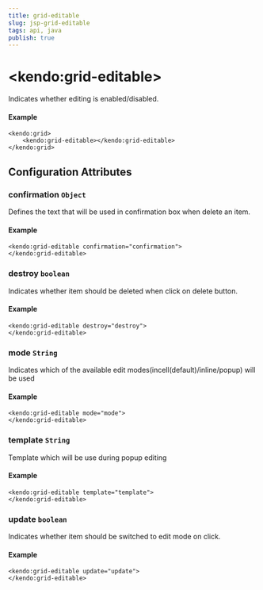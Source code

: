 ```yaml
---
title: grid-editable
slug: jsp-grid-editable
tags: api, java
publish: true
---
```


# \<kendo:grid-editable\>

Indicates whether editing is enabled/disabled.

#### Example
    <kendo:grid>
        <kendo:grid-editable></kendo:grid-editable>
    </kendo:grid>

## Configuration Attributes

### confirmation `Object`

Defines the text that will be used in confirmation box when delete an item.

#### Example
    <kendo:grid-editable confirmation="confirmation">
    </kendo:grid-editable>

### destroy `boolean`

Indicates whether item should be deleted when click on delete button.

#### Example
    <kendo:grid-editable destroy="destroy">
    </kendo:grid-editable>

### mode `String`

Indicates which of the available edit modes(incell(default)/inline/popup) will be used

#### Example
    <kendo:grid-editable mode="mode">
    </kendo:grid-editable>

### template `String`

Template which will be use during popup editing

#### Example
    <kendo:grid-editable template="template">
    </kendo:grid-editable>

### update `boolean`

Indicates whether item should be switched to edit mode on click.

#### Example
    <kendo:grid-editable update="update">
    </kendo:grid-editable>

